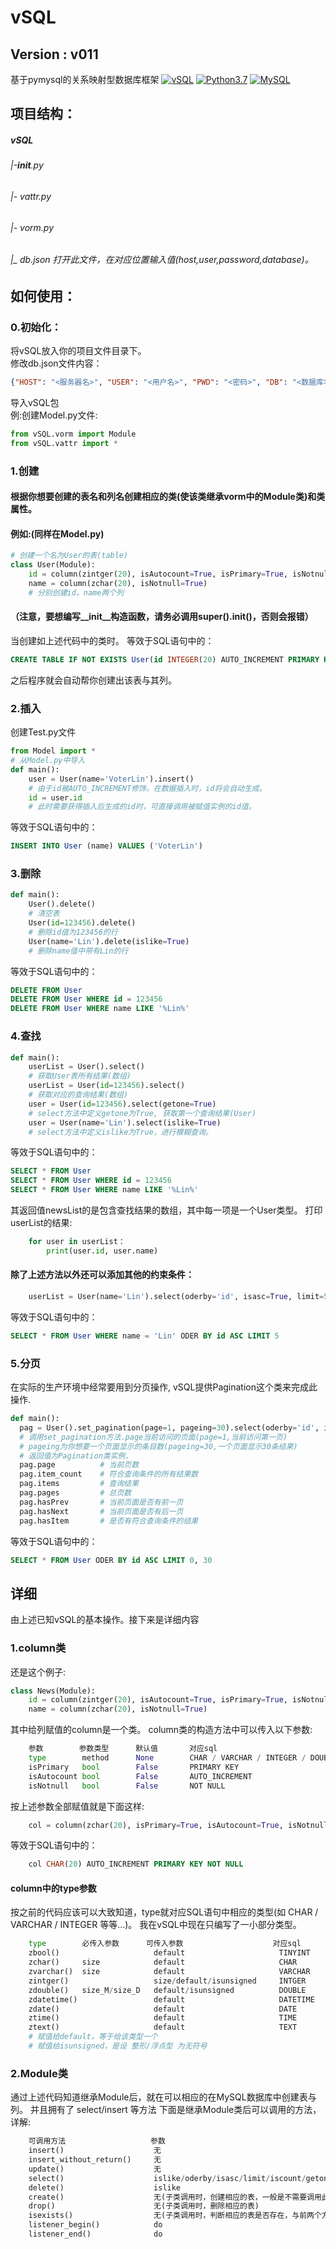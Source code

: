 # vSQL
## Version : v011
基于pymysql的关系映射型数据库框架
[![vSQL](https://github.com/VoterLin/vSQL)](https://github.com/VoterLin/vSQL/)
[![Python3.7](https://www.mysql.com)](https://pypi.python.org/pypi/pubnub/)
[![MySQL](https://www.python.org)](https://www.python.org)

## 项目结构：

##### vSQL
###### |-__init__.py
###### |- vattr.py
###### |- vorm.py
###### |_ db.json 打开此文件，在对应位置输入值(host,user,password,database)。


## 如何使用：
### 0.初始化：
  将vSQL放入你的项目文件目录下。<br>
  修改db.json文件内容： <br>
```json
{"HOST": "<服务器名>", "USER": "<用户名>", "PWD": "<密码>", "DB": "<数据库名>"}
```
  导入vSQL包<br>
  例:创建Model.py文件:<br>
```python
from vSQL.vorm import Module
from vSQL.vattr import *
```
### 1.创建
####  根据你想要创建的表名和列名创建相应的类(使该类继承vorm中的Module类)和类属性。
####  例如:(同样在Model.py)
```python
# 创建一个名为User的表(table)
class User(Module):
    id = column(zintger(20), isAutocount=True, isPrimary=True, isNotnull=True)
    name = column(zchar(20), isNotnull=True)
    # 分别创建id，name两个列
```
#### （注意，要想编写__init__构造函数，请务必调用super().__init__()，否则会报错）
  当创建如上述代码中的类时。
  等效于SQL语句中的：
```sql
CREATE TABLE IF NOT EXISTS User(id INTEGER(20) AUTO_INCREMENT PRIMARY KEY NOT NULL, name CHAR(20) NOT NULL)
```
  之后程序就会自动帮你创建出该表与其列。
### 2.插入
  创建Test.py文件
```python
from Model import *
# 从Model.py中导入
def main():
    user = User(name='VoterLin').insert()
    # 由于id被AUTO_INCREMENT修饰，在数据插入时，id将会自动生成。
    id = user.id
    # 此时需要获得插入后生成的id时，可直接调用被赋值实例的id值。
```
  等效于SQL语句中的：
```sql
INSERT INTO User (name) VALUES ('VoterLin')
```
### 3.删除
```python
def main():
    User().delete()
    # 清空表
    User(id=123456).delete()
    # 删除id值为123456的行
    User(name='Lin').delete(islike=True)
    # 删除name值中带有Lin的行
```
  等效于SQL语句中的：
```sql
DELETE FROM User
DELETE FROM User WHERE id = 123456
DELETE FROM User WHERE name LIKE '%Lin%'
```
### 4.查找
```python
def main():
    userList = User().select()
    # 获取User表所有结果(数组)
    userList = User(id=123456).select()
    # 获取对应的查询结果(数组)
    user = User(id=123456).select(getone=True)
    # select方法中定义getone为True, 获取第一个查询结果(User)
    user = User(name='Lin').select(islike=True)
    # select方法中定义islike为True，进行模糊查询。
```
  等效于SQL语句中的：
```sql
SELECT * FROM User
SELECT * FROM User WHERE id = 123456
SELECT * FROM User WHERE name LIKE '%Lin%'
```
  其返回值newsList的是包含查找结果的数组，其中每一项是一个User类型。
  打印userList的结果:
```python
    for user in userList：
        print(user.id, user.name)
```
#### 除了上述方法以外还可以添加其他的约束条件：
```python
    userList = User(name='Lin').select(oderby='id', isasc=True, limit=5)
```
  等效于SQL语句中的：
```sql
SELECT * FROM User WHERE name = 'Lin' ODER BY id ASC LIMIT 5
```
### 5.分页
  在实际的生产环境中经常要用到分页操作, vSQL提供Pagination这个类来完成此操作.<br>
```python
def main():
  pag = User().set_pagination(page=1, pageing=30).select(oderby='id', isasc=True)
  # 调用set_pagination方法.page当前访问的页面(page=1,当前访问第一页) 
  # pageing为你想要一个页面显示的条目数(pageing=30,一个页面显示30条结果)
  # 返回值为Pagination类实例. 
  pag.page          # 当前页数
  pag.item_count    # 符合查询条件的所有结果数
  pag.items         # 查询结果
  pag.pages         # 总页数
  pag.hasPrev       # 当前页面是否有前一页
  pag.hasNext       # 当前页面是否有后一页
  pag.hasItem       # 是否有符合查询条件的结果
```
  等效于SQL语句中的：
```sql
SELECT * FROM User ODER BY id ASC LIMIT 0, 30
```
## 详细
  由上述已知vSQL的基本操作。接下来是详细内容
### 1.column类
  还是这个例子:
```python
class News(Module):
    id = column(zintger(20), isAutocount=True, isPrimary=True, isNotnull=True)
    name = column(zchar(20), isNotnull=True)
```
  其中给列赋值的column是一个类。
  column类的构造方法中可以传入以下参数:

```python
    参数        参数类型      默认值       对应sql
    type        method      None        CHAR / VARCHAR / INTEGER / DOUBLE / DATETIME / DATE / TIME
    isPrimary   bool        False       PRIMARY KEY
    isAutocount bool        False       AUTO_INCREMENT
    isNotnull   bool        False       NOT NULL
```
  按上述参数全部赋值就是下面这样:
```python
    col = column(zchar(20), isPrimary=True, isAutocount=True, isNotnull=True)
```
  等效于SQL语句中的：
```sql
    col CHAR(20) AUTO_INCREMENT PRIMARY KEY NOT NULL
```
#### column中的type参数
  按之前的代码应该可以大致知道，type就对应SQL语句中相应的类型(如 CHAR / VARCHAR / INTEGER 等等...)。
  我在vSQL中现在只编写了一小部分类型。
```python
    type        必传入参数      可传入参数                    对应sql
    zbool()                     default                     TINYINT
    zchar()     size            default                     CHAR
    zvarchar()  size            default                     VARCHAR
    zintger()                   size/default/isunsigned     INTGER
    zdouble()   size_M/size_D   default/isunsigned          DOUBLE
    zdatetime()                 default                     DATETIME
    zdate()                     default                     DATE
    ztime()                     default                     TIME
    ztext()                     default                     TEXT
    # 赋值给default，等于给该类型一个
    # 赋值给isunsigned，是设 整形/浮点型 为无符号
```
### 2.Module类
  通过上述代码知道继承Module后，就在可以相应的在MySQL数据库中创建表与列。
  并且拥有了 select/insert 等方法
  下面是继承Module类后可以调用的方法，详解:
```python
    可调用方法                   参数
    insert()                    无
    insert_without_return()     无
    update()                    无
    select()                    islike/oderby/isasc/limit/iscount/getone
    delete()                    islike
    create()                    无(子类调用时，创建相应的表，一般是不需要调用此方法的，可以与drop()配合使用)
    drop()                      无(子类调用时，删除相应的表)
    isexists()                  无(子类调用时，判断相应的表是否存在，与前两个方法配合使用)
    listener_begin()            do
    listener_end()              do
```
